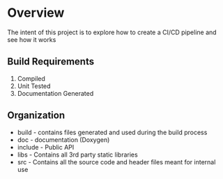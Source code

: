 # Overview
The intent of this project is to explore how to create a CI/CD pipeline and see how it works

## Build Requirements
1. Compiled
2. Unit Tested
2. Documentation Generated

## Organization
- build - contains files generated and used during the build process
- doc - documentation (Doxygen)
- include - Public API
- libs - Contains all 3rd party static libraries
- src - Contains all the source code and header files meant for internal use
